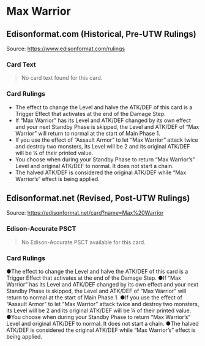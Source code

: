 # Max Warrior

## Edisonformat.com (Historical, Pre-UTW Rulings)

Source: https://www.edisonformat.com/rulings

### Card Text

> No card text found for this card.

### Card Rulings

*   The effect to change the Level and halve the ATK/DEF of this card is a Trigger Effect that activates at the end of the Damage Step.
*   If “Max Warrior” has its Level and ATK/DEF changed by its own effect and your next Standby Phase is skipped, the Level and ATK/DEF of “Max Warrior” will return to normal at the start of Main Phase 1.
*   If you use the effect of “Assault Armor” to let “Max Warrior” attack twice and destroy two monsters, its Level will be 2 and its original ATK/DEF will be ¼ of their printed value.
*   You choose when during your Standby Phase to return “Max Warrior’s” Level and original ATK/DEF to normal. It does not start a chain.
*   The halved ATK/DEF is considered the original ATK/DEF while “Max Warrior’s” effect is being applied.

## Edisonformat.net (Revised, Post-UTW Rulings)

Source: https://edisonformat.net/card?name=Max%20Warrior

### Edison-Accurate PSCT

> No Edison-Accurate PSCT available for this card.

### Card Rulings

●The effect to change the Level and halve the ATK/DEF of this card is a Trigger Effect that activates at the end of the Damage Step.
●If “Max Warrior” has its Level and ATK/DEF changed by its own effect and your next Standby Phase is skipped, the Level and ATK/DEF of “Max Warrior” will return to normal at the start of Main Phase 1.
●If you use the effect of “Assault Armor” to let “Max Warrior” attack twice and destroy two monsters, its Level will be 2 and its original ATK/DEF will be ¼ of their printed value.
●You choose when during your Standby Phase to return “Max Warrior’s” Level and original ATK/DEF to normal. It does not start a chain.
●The halved ATK/DEF is considered the original ATK/DEF while “Max Warrior’s” effect is being applied.
            
